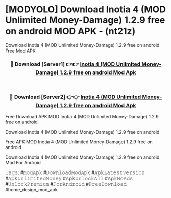 # [MODYOLO] Download Inotia 4 (MOD Unlimited Money-Damage) 1.2.9 free on android MOD APK - (nt21z)
Download Inotia 4 (MOD Unlimited Money-Damage) 1.2.9 free on android Free Mod APK

<div align="center">
<h3>🔴 Download [Server1] 👉👉 <a href="https://apk-comot.site?title=Inotia_4_(MOD_Unlimited_Money-Damage)_1.2.9_free_on_android">Inotia 4 (MOD Unlimited Money-Damage) 1.2.9 free on android Mod Apk</a></h3><br>

<h3>🔴 Download [Server2] 👉👉 <a href="https://apk-comot.site?title=Inotia_4_(MOD_Unlimited_Money-Damage)_1.2.9_free_on_android">Inotia 4 (MOD Unlimited Money-Damage) 1.2.9 free on android Mod Apk</a></h3>
</div>


Free Download APK MOD Inotia 4 (MOD Unlimited Money-Damage) 1.2.9 free on android

Download Inotia 4 (MOD Unlimited Money-Damage) 1.2.9 free on android 

Free APK MOD Inotia 4 (MOD Unlimited Money-Damage) 1.2.9 free on android 

Download Inotia 4 (MOD Unlimited Money-Damage) 1.2.9 free on android Mod For Android

𝚃𝚊𝚐𝚜: #𝙼𝚘𝚍𝙰𝚙𝚔 #𝙳𝚘𝚠𝚗𝚕𝚘𝚊𝚍𝙼𝚘𝚍𝙰𝚙𝚔 #𝙰𝚙𝚔𝙻𝚊𝚝𝚎𝚜𝚝𝚅𝚎𝚛𝚜𝚒𝚘𝚗 #𝙰𝚙𝚔𝚄𝚗𝚕𝚒𝚖𝚒𝚝𝚎𝚍𝙼𝚘𝚗𝚎𝚢 #𝙰𝚙𝚔𝚄𝚗𝚕𝚘𝚌𝚔𝙰𝚕𝚕 #𝙰𝚙𝚔𝙽𝚘𝙰𝚍𝚜 #𝚄𝚗𝚕𝚘𝚌𝚔𝙿𝚛𝚎𝚖𝚒𝚞𝚖 #𝙵𝚘𝚛𝙰𝚗𝚍𝚛𝚘𝚒𝚍 #𝙵𝚛𝚎𝚎𝙳𝚘𝚠𝚗𝚕𝚘𝚊𝚍 #home_design_mod_apk